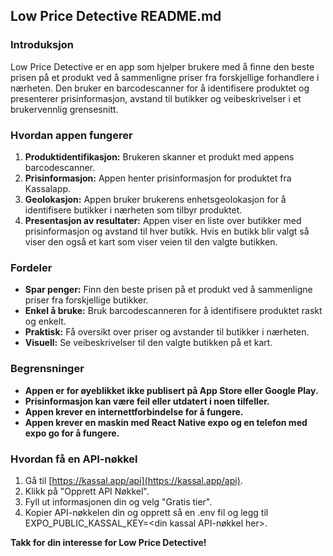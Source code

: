 ## Low Price Detective README.md

### Introduksjon

Low Price Detective er en app som hjelper brukere med å finne den beste prisen på et produkt ved å sammenligne priser fra forskjellige forhandlere i nærheten. Den bruker en barcodescanner for å identifisere produktet og presenterer prisinformasjon, avstand til butikker og veibeskrivelser i et brukervennlig grensesnitt.

### Hvordan appen fungerer

1. **Produktidentifikasjon:** Brukeren skanner et produkt med appens barcodescanner.
2. **Prisinformasjon:** Appen henter prisinformasjon for produktet fra Kassalapp.
3. **Geolokasjon:** Appen bruker brukerens enhetsgeolokasjon for å identifisere butikker i nærheten som tilbyr produktet.
4. **Presentasjon av resultater:** Appen viser en liste over butikker med prisinformasjon og avstand til hver butikk. Hvis en butikk blir valgt så viser den også et kart som viser veien til den valgte butikken.

### Fordeler

* **Spar penger:** Finn den beste prisen på et produkt ved å sammenligne priser fra forskjellige butikker.
* **Enkel å bruke:** Bruk barcodescanneren for å identifisere produktet raskt og enkelt.
* **Praktisk:** Få oversikt over priser og avstander til butikker i nærheten.
* **Visuell:** Se veibeskrivelser til den valgte butikken på et kart.

### Begrensninger

* **Appen er for øyeblikket ikke publisert på App Store eller Google Play.**
* **Prisinformasjon kan være feil eller utdatert i noen tilfeller.**
* **Appen krever en internettforbindelse for å fungere.**
* **Appen krever en maskin med React Native expo og en telefon med expo go for å fungere.**

### Hvordan få en API-nøkkel

1. Gå til [https://kassal.app/api](https://kassal.app/api).
2. Klikk på "Opprett API Nøkkel".
3. Fyll ut informasjonen din og velg "Gratis tier".
4. Kopier API-nøkkelen din og opprett så en .env fil og legg til EXPO_PUBLIC_KASSAL_KEY=<din kassal API-nøkkel her>.


**Takk for din interesse for Low Price Detective!**

